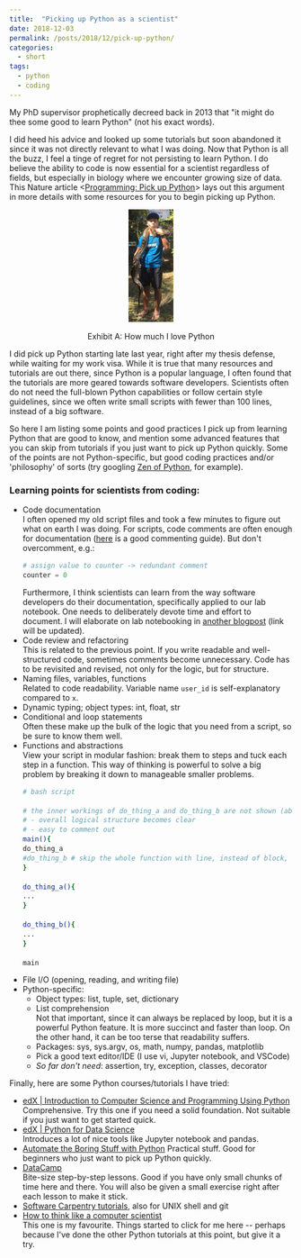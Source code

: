 ```yaml
---
title:  "Picking up Python as a scientist"
date: 2018-12-03
permalink: /posts/2018/12/pick-up-python/
categories: 
  - short
tags:
  - python
  - coding
---
```


My PhD supervisor prophetically decreed back in 2013 that "it might do thee some good to learn Python" (not his exact words). 

I did heed his advice and looked up some tutorials but soon abandoned it since it was not directly relevant to what I was doing. Now that Python is all the buzz, I feel a tinge of regret for not persisting to learn Python. I do believe the ability to code is now essential for a scientist regardless of fields, but especially in biology where we encounter growing size of data. This Nature article <[Programming: Pick up Python](https://www.nature.com/news/programming-pick-up-python-1.16833)> lays out this argument in more details with some resources for you to begin picking up Python.

<p align="center">
  <img src="/images/me_and_python.jpg" height="200px"/>
</p>
<p align="center">
Exhibit A: How much I love Python
</p>

I did pick up Python starting late last year, right after my thesis defense, while waiting for my work visa. While it is true that many resources and tutorials are out there, since Python is a popular language, I often found that the tutorials are more geared towards software developers. Scientists often do not need the full-blown Python capabilities or follow certain style guidelines, since we often write small scripts with fewer than 100 lines, instead of a big software.

So here I am listing some points and good practices I pick up from learning Python that are good to know, and mention some advanced features that you can skip from tutorials if you just want to pick up Python quickly. Some of the points are not Python-specific, but good coding practices and/or 'philosophy' of sorts (try googling [Zen of Python](http://wiki.c2.com/?PythonPhilosophy), for example). 

### Learning points for scientists from coding:
- Code documentation  
  I often opened my old script files and took a few minutes to figure out what on earth I was doing. For scripts, code comments are often enough for documentation ([here](https://realpython.com/python-comments-guide/) is a good commenting guide). But don't overcomment, e.g.:
  ```python
  # assign value to counter -> redundant comment
  counter = 0
  ```
  Furthermore, I think scientists can learn from the way software developers do their documentation, specifically applied to our lab notebook. One needs to deliberately devote time and effort to document. I will elaborate on lab notebooking in [another blogpost](TODO) (link will be updated).
- Code review and refactoring  
  This is related to the previous point. If you write readable and well-structured code, sometimes comments become unnecessary. Code has to be revisited and revised, not only for the logic, but for structure.
- Naming files, variables, functions  
  Related to code readability. Variable name `user_id` is self-explanatory compared to `x`. 
- Dynamic typing; object types: int, float, str  
- Conditional and loop statements  
  Often these make up the bulk of the logic that you need from a script, so be sure to know them well.
- Functions and abstractions  
  View your script in modular fashion: break them to steps and tuck each step in a function. This way of thinking is powerful to solve a big problem by breaking it down to manageable smaller problems.
  ```bash
  # bash script
    
  # the inner workings of do_thing_a and do_thing_b are not shown (abstracted): 
  # - overall logical structure becomes clear
  # - easy to comment out
  main(){
  do_thing_a
  #do_thing_b # skip the whole function with line, instead of block, comment
  }
  
  do_thing_a(){
  ...
  }
  
  do_thing_b(){
  ...
  }
  
  main
  ```
- File I/O (opening, reading, and writing file)
- Python-specific:
  - Object types: list, tuple, set, dictionary
  - List comprehension  
    Not that important, since it can always be replaced by loop, but it is a powerful Python feature. It is more succinct and faster than loop. On the other hand, it can be too terse that readability suffers.
  - Packages: sys, sys.argv, os, math, numpy, pandas, matplotlib
  - Pick a good text editor/IDE (I use vi, Jupyter notebook, and VSCode)
  - *So far don't need*: assertion, try, exception, classes, decorator

Finally, here are some Python courses/tutorials I have tried:
- [edX \| Introduction to Computer Science and Programming Using Python](https://courses.edx.org/courses/course-v1:MITx+6.00.1x_7+3T2015/course/)  
  Comprehensive. Try this one if you need a solid foundation. Not suitable if you just want to get started quick.
- [edX \| Python for Data Science](https://courses.edx.org/courses/course-v1:UCSanDiegoX+DSE200x+2T2017/course/)  
  Introduces a lot of nice tools like Jupyter notebook and pandas.
- [Automate the Boring Stuff with Python](https://automatetheboringstuff.com/)
  Practical stuff. Good for beginners who just want to pick up Python quickly.
- [DataCamp](https://www.datacamp.com/)  
  Bite-size step-by-step lessons. Good if you have only small chunks of time here and there. You will also be given a small exercise right after each lesson to make it stick.
- [Software Carpentry tutorials](https://software-carpentry.org/lessons/), also for UNIX shell and git  
- [How to think like a computer scientist](http://interactivepython.org/runestone/static/thinkcspy/index.html)  
  This one is my favourite. Things started to click for me here -- perhaps because I've done the other Python tutorials at this point, but give it a try.
